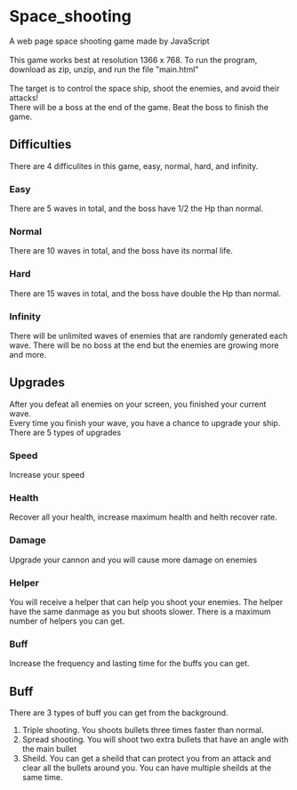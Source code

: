 # Space_shooting
A web page space shooting game made by JavaScript
<br>
<br>
This game works best at resolution 1366 x 768.
To run the program, download as zip, unzip, and run the file "main.html"
<br>
<br>
The target is to control the space ship, shoot the enemies, and avoid their attacks!
<br>
There will be a boss at the end of the game. Beat the boss to finish the game.
<br>

## Difficulties
There are 4 difficulites in this game, easy, normal, hard, and infinity.
<br>
### Easy
There are 5 waves in total, and the boss have 1/2 the Hp than normal.

### Normal
There are 10 waves in total, and the boss have its normal life.

### Hard
There are 15 waves in total, and the boss have double the Hp than normal.

### Infinity
There will be unlimited waves of enemies that are randomly generated each wave. There will be no boss at the end but the enemies are growing more and more.

## Upgrades
After you defeat all enemies on your screen, you finished your current wave.
<br>
Every time you finish your wave, you have a chance to upgrade your ship. There are 5 types of upgrades
### Speed
Increase your speed
### Health
Recover all your health, increase maximum health and helth recover rate.
### Damage
Upgrade your cannon and you will cause more damage on enemies
### Helper
You will receive a helper that can help you shoot your enemies. The helper have the same danmage as you but shoots slower. There is a maximum number of helpers you can get.
### Buff
Increase the frequency and lasting time for the buffs you can get.
<br>
## Buff
There are 3 types of buff you can get from the background.
<br>
1. Triple shooting. You shoots bullets three times faster than normal.
2. Spread shooting. You will shoot two extra bullets that have an angle with the main bullet
3. Sheild. You can get a sheild that can protect you from an attack and clear all the bullets around you. You can have multiple sheilds at the same time.

